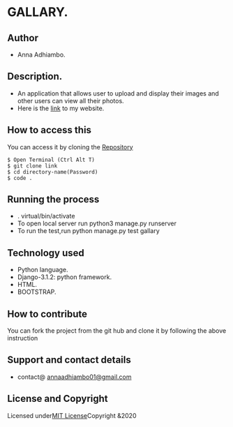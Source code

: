 # GALLARY.

## Author 
* Anna Adhiambo.

## Description.
* An application that allows user to upload and display their images and other users can view all their photos.
* Here is the [link](https://anngallery.herokuapp.com/) to my website.

## How to access this

You can access it by cloning the [Repository](https://github.com/annaadhiambo/Gallary.git)
```
$ Open Terminal (Ctrl Alt T)
$ git clone link 
$ cd directory-name(Password)
$ code .
```

## Running the process
* . virtual/bin/activate
* To open local server run python3 manage.py runserver
* To run the test,run python manage.py test gallary

## Technology used
* Python language.
* Django-3.1.2: python framework.
* HTML.
* BOOTSTRAP.

## How to contribute
You can fork the project from the git hub and clone it by following the above instruction

## Support and contact details
* contact@ annaadhiambo01@gmail.com

## License and Copyright
Licensed under[MIT License](LICENSE)Copyright &2020